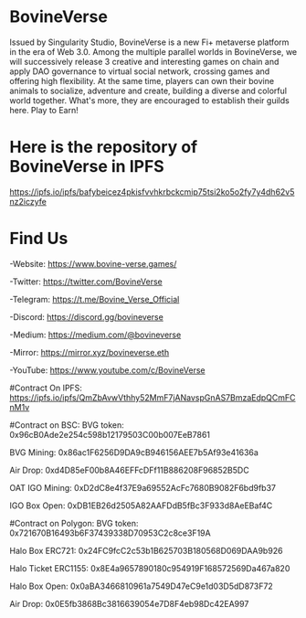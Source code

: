 # BovineVerse
Issued by Singularity Studio, BovineVerse is a new Fi+ metaverse platform in the era of Web 3.0. Among the multiple parallel worlds in BovineVerse, we will successively release 3 creative and interesting games on chain and apply DAO governance to virtual social network, crossing games and offering high flexibility. At the same time, players can own their bovine animals to socialize, adventure and create, building a diverse and colorful world together. What's more, they are encouraged to establish their guilds here. Play to Earn!
# Here is the repository of BovineVerse in IPFS
https://ipfs.io/ipfs/bafybeicez4pkisfvvhkrbckcmip75tsi2ko5o2fy7y4dh62v5nz2iczyfe
# Find Us
-Website: https://www.bovine-verse.games/

-Twitter: https://twitter.com/BovineVerse

-Telegram: https://t.me/Bovine_Verse_Official

-Discord: https://discord.gg/bovineverse

-Medium: https://medium.com/@bovineverse

-Mirror: https://mirror.xyz/bovineverse.eth

-YouTube: https://www.youtube.com/c/BovineVerse

#Contract On IPFS:
https://ipfs.io/ipfs/QmZbAvwVthhy52MmF7jANavspGnAS7BmzaEdpQCmFCnM1v

#Contract on BSC:
BVG token:
0x96cB0Ade2e254c598b12179503C00b007EeB7861

BVG Mining:
0x86ac1F6256D9DA9cB946156AEE7b5Af93e41636a

Air Drop:
0xd4D85eF00b8A46EFFcDFf11B886208F96852B5DC

OAT IGO Mining:
0xD2dC8e4f37E9a69552AcFc7680B9082F6bd9fb37

IGO Box Open:
0xDB1EB26d2505A82AAFDdB5fBc3F933d8AeEBaf4C

#Contract on Polygon:
BVG token:
0x721670B16493b6F37439338D70953C2c8ce3F19A

Halo Box ERC721:
0x24FC9fcC2c53b1B625703B180568D069DAA9b926

Halo Ticket ERC1155:
0x8E4a9657890180c954919F168572569Da467a820

Halo Box Open:
0x0aBA3466810961a7549D47eC9e1d03D5dD873F72

Air Drop:
0x0E5fb3868Bc3816639054e7D8F4eb98Dc42EA997